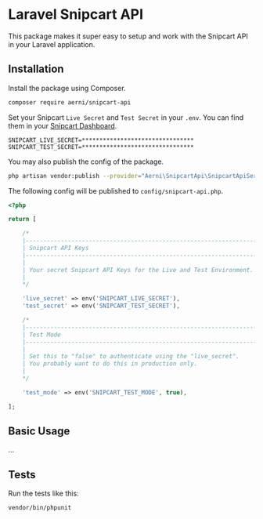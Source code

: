 # Laravel Snipcart API
This package makes it super easy to setup and work with the Snipcart API in your Laravel application.

## Installation
Install the package using Composer.

```bash
composer require aerni/snipcart-api
```

Set your Snipcart `Live Secret` and `Test Secret` in your `.env`. You can find them in your [Snipcart Dashboard](https://app.snipcart.com/dashboard/account/credentials).

```env
SNIPCART_LIVE_SECRET=********************************
SNIPCART_TEST_SECRET=********************************
```

You may also publish the config of the package.

```bash
php artisan vendor:publish --provider="Aerni\SnipcartApi\SnipcartApiServiceProvider"
```

The following config will be published to `config/snipcart-api.php`.

```php
<?php

return [

    /*
    |--------------------------------------------------------------------------
    | Snipcart API Keys
    |--------------------------------------------------------------------------
    |
    | Your secret Snipcart API Keys for the Live and Test Environment.
    |
    */

    'live_secret' => env('SNIPCART_LIVE_SECRET'),
    'test_secret' => env('SNIPCART_TEST_SECRET'),

    /*
    |--------------------------------------------------------------------------
    | Test Mode
    |--------------------------------------------------------------------------
    |
    | Set this to "false" to authenticate using the "live_secret".
    | You probably want to do this in production only.
    |
    */

    'test_mode' => env('SNIPCART_TEST_MODE', true),

];
```

## Basic Usage
...

## Tests
Run the tests like this:

```bash
vendor/bin/phpunit
```
